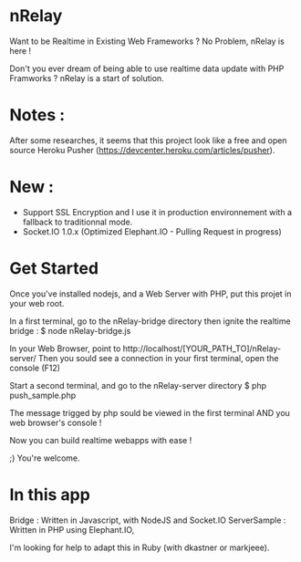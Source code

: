 nRelay
======

Want to be Realtime in Existing Web Frameworks ? No Problem, nRelay is here !

Don't you ever dream of being able to use realtime data update with PHP Framworks ? nRelay is a start of solution.


Notes :
=======

After some researches, it seems that this project look like a free and open source Heroku Pusher (https://devcenter.heroku.com/articles/pusher).

New :
=====

- Support SSL Encryption and I use it in production environnement with a fallback to traditionnal mode.
- Socket.IO 1.0.x (Optimized Elephant.IO - Pulling Request in progress)

Get Started
===========

Once you've installed nodejs, and a Web Server with PHP, put this projet in your web root.

In a first terminal, go to the nRelay-bridge directory then ignite the realtime bridge :
$ node nRelay-bridge.js

In your Web Browser, point to http://localhost/[YOUR_PATH_TO]/nRelay-server/
Then you sould see a connection in your first terminal, open the console (F12)

Start a second terminal, and go to the nRelay-server directory
$ php push_sample.php

The message trigged by php sould be viewed in the first terminal AND you web browser's console !

Now you can build realtime webapps with ease !

;)
You're welcome.

In this app
===========

Bridge : Written in Javascript, with NodeJS and Socket.IO
ServerSample : Written in PHP using Elephant.IO, 

I'm looking for help to adapt this in Ruby (with dkastner or markjeee).
